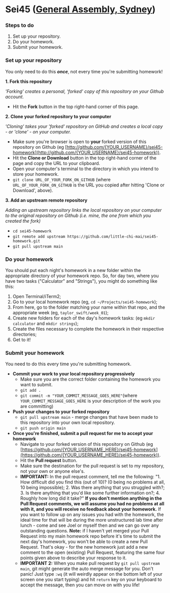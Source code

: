 # Sei45 ([General Assembly, Sydney](https://generalassemb.ly/sydney))

### Steps to do

1. Set up your repository.
2. Do your homework.
3. Submit your homework.

### Set up your repository

You only need to do this _**once**_, not every time you're submitting homework!

**1. Fork this repository**

_'Forking' creates a personal, 'forked' copy of this repository on your Github account._

- Hit the **Fork** button in the top right-hand corner of this page.

**2. Clone your forked repository to your computer**

_'Cloning' takes your 'forked' repository on GitHub and creates a local copy - or 'clone' - on your computer._

- Make sure you're browser is open to **your** forked version of this repository on Github (eg [http://github.com/{YOUR_USERNAME}/sei45-homework](http://github.com/{YOUR_USERNAME}/sei45-homework)).
- Hit the **Clone or Download** button in the top right-hand corner of the page and copy the URL to your clipboard.
- Open your computer's terminal to the directory in which you intend to store your homework.
- `git clone URL_OF_YOUR_FORK_ON_GITHUB` (where `URL_OF_YOUR_FORK_ON_GITHUB` is the URL you copied after hitting 'Clone or Download', above).

**3. Add an upstream remote repository**

_Adding an upstream repository links the local repository on your computer to the original repository on Github (i.e. mine, the one from which you created the fork)_

- `cd sei45-homework`
- `git remote add upstream https://github.com/little-chi-mai/sei45-homework.git`
- `git pull upstream main`

### Do your homework

You should put each night's homework in a new folder within the appropriate directory of your homework repo. So, for day two, where you have two tasks ("Calculator" and "Strings"), you might do something like this:

1. Open Terminal/iTerm2;
2. Go to your local homework repo (eg, `cd ~/Projects/sei45-homework`);
3. From here, go to the folder matching your name within that repo, and the appropriate week (eg, `taylor_swift/week_01`);
4. Create new folders for each of the day's homework tasks: (eg `mkdir calculator` and `mkdir strings`);
5. Create the files necessary to complete the homework in their respective directories;
6. Get to it!

### Submit your homework

You need to do this every time you're submitting homework.

- **Commit your work to your local repository progressively**
  - Make sure you are the correct folder containing the homework you want to submit.
  - `git add .`
  - `git commit -m "YOUR_COMMIT_MESSAGE_GOES_HERE"`(where `YOUR_COMMIT_MESSAGE_GOES_HERE` is your description of the work you are committing)
- **Push your changes to your forked repository**
  - `git pull upstream main` - merge changes that have been made to this repository into your own local repository.
  - `git push origin main`
- **Once you're finished, submit a pull request for me to accept your homework**
  - Navigate to your forked version of this repository on Github (eg [https://github.com/{YOUR_USERNAME_HERE}/sei45-homework](https://github.com/{YOUR_USERNAME_HERE}/sei45-homework)).
  - Hit the **Pull request** button.
  - Make sure the destination for the pull request is set to my repository, not your own or anyone else's.
  * **IMPORTANT:**
    In the pull request comment, tell me the following:
    "1. How difficult did you find this (out of 10)? (0 being no problems at all, 10 being impossible); 2. Was there anything that you struggled with?; 3. Is there anything that you'd like some further information on?; 4. Roughly how long did it take?"
    **If you don't mention anything in the Pull Request comments, we will assume you had no problems at all with it, and you will receive no feedback about your homework.**
    If you want to follow up on any issues you had with the homework, the ideal time for that will be during the more unstructured lab time after lunch - come and see Joel or myself then and we can go over any outstanding questions.
    **Note:** if I haven't yet merged your Pull Request into my main homework repo before it's time to submit the next day's homework, you won't be able to create a new Pull Request. That's okay - for the new homework just add a new comment to the open (existing) Pull Request, featuring the same four points given above to describe your response to it.
  * **IMPORTANT 2:**
    When you make pull request by `git pull upstream main`, git might generate the auto merge message for you. Don't panic! Just type `:wq` (it will weirdly appear on the bottom left of your screen one you start typing) and hit `return` key on your keyboard to accept the message, then you can move on with you life!
